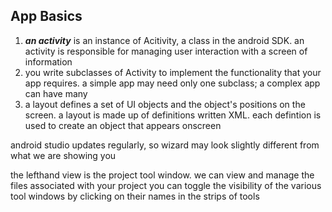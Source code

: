 





<h2> App Basics </h2>
<ol> 
<li>  <em><b>an activity</b></em>  is an instance of Acitivity, a class in the android SDK. an activity is responsible for managing user interaction with a screen of information</li>

<li>  you write subclasses of Activity to implement the functionality that your app requires. a simple app may need only one subclass; a complex app can have many</li>


<li>  a layout defines a set of UI objects and the object's positions on the screen. a layout is made up of definitions written XML. each defintion is used to create an object that appears onscreen</li>

</ol>


android studio updates regularly, so wizard may look slightly different from what we are showing you 


the lefthand view is the project tool window. we can view and manage the files associated with your project 
you can toggle the visibility of the various tool windows by clicking on their names in the strips of tools 


 





